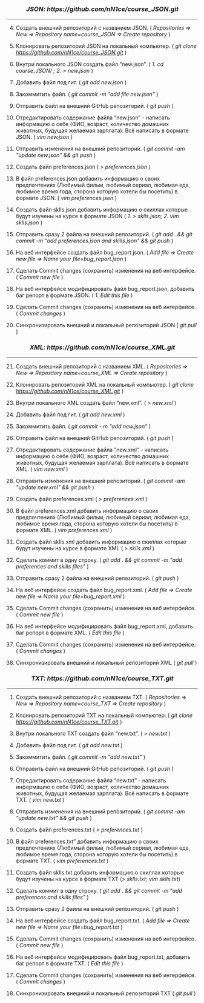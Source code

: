 <div id="header" align="center">  
  <h3>
    <I>JSON: https://github.com/nN1ce/course_JSON.git</I>
  </h3>
</div>  

***

 4. Создать внешний репозиторий c названием JSON. ( *Repositories => New => Repository name=course_JSON => Create repository* )
 
 5. Клонировать репозиторий JSON на локальный компьютер. ( *git clone https://github.com/nN1ce/course_JSON.git* )
 
 6. Внутри локального JSON создать файл “new.json”. ( *1. cd course_JSON/ ; 2. > new.json* )
 
 7. Добавить файл под гит. ( *git add new.json* )
 
 8. Закоммитить файл. ( *git commit -m "add file new.json"* )
 
 9. Отправить файл на внешний GitHub репозиторий. ( *git push* )
 
 10. Отредактировать содержание файла “new.json” - написать информацию о себе (ФИО, возраст, количество домашних животных, будущая желаемая зарплата). Всё написать в формате JSON. ( *vim new.json* )
 
 11. Отправить изменения на внешний репозиторий. ( *git commit -am "update new.json" && git push* )
 
 12. Создать файл preferences.json ( *> preferences.json* )
 
 13. В файл preferences.json добавить информацию о своих предпочтениях (Любимый фильм, любимый сериал, любимая еда, любимое время года, сторона которую хотели бы посетить) в формате JSON. ( *vim preferences.json* )
 
 14. Создать файл sklls.json добавить информацию о скиллах которые будут изучены на курсе в формате JSON ( *1. > sklls.json; 2. vim sklls.json* )
 
 15. Отправить сразу 2 файла на внешний репозиторий. ( *git add . && git commit -m "add preferences.json and skills.json" && git push* )
 
 16. На веб интерфейсе создать файл bug_report.json. ( *Add file => Create new file => Name your file=bug_report.json* )
 
 17. Сделать Commit changes (сохранить) изменения на веб интерфейсе. ( *Commit new file* )
 
 18. На веб интерфейсе модифицировать файл bug_report.json, добавить баг репорт в формате JSON.  ( *1. Edit this file* )
 
 19. Сделать Commit changes (сохранить) изменения на веб интерфейсе. ( *Commit changes* )
 
 20. Синхронизировать внешний и локальный репозиторий JSON ( *git pull* )
 
 
 <div id="header" align="center">  
  <h3>
    <I>XML: https://github.com/nN1ce/course_XML.git</I>
  </h3>
</div>

***

 21. Создать внешний репозиторий c названием XML. ( *Repositories => New => Repository name=course_XML => Create repository* )
 
 22. Клонировать репозиторий XML на локальный компьютер. ( *git clone https://github.com/nN1ce/course_XML.git* ) 
 
 23. Внутри локального XML создать файл “new.xml”. (  *> new.xml* )
 
 24. Добавить файл под гит. ( *git add new.xml* )
 
 25. Закоммитить файл. ( *git commit - m "add new.json"* )
 
 26. Отправить файл на внешний GitHub репозиторий. ( *git push* )
 
 27. Отредактировать содержание файла “new.xml” - написать информацию о себе (ФИО, возраст, количество домашних животных, будущая желаемая зарплата). Всё написать в формате XML. ( *vim new.xml* )
 
 28. Отправить изменения на внешний репозиторий. ( *git commit -am "update new.xml" && git push* )
 
 29. Создать файл preferences.xml ( *> preferences.xml* )
 
 30. В файл preferences.xml добавить информацию о своих предпочтениях (Любимый фильм, любимый сериал, любимая еда, любимое время года, сторона которую хотели бы посетить) в формате XML. ( *vim preferences.xml* )
 
 31. Создать файл sklls.xml добавить информацию о скиллах которые будут изучены на курсе в формате XML ( *> sklls.xml* )
 
 32. Сделать коммит в одну строку. ( *git add . && git commit -m "add preferences and skills files"* )
 
 33. Отправить сразу 2 файла на внешний репозиторий. ( *git push* )
 
 34. На веб интерфейсе создать файл bug_report.xml. ( *Add file => Create new file => Name your file=bug_report.xml* )
 
 35. Сделать Commit changes (сохранить) изменения на веб интерфейсе. ( *Commit new file* )
 
 36. На веб интерфейсе модифицировать файл bug_report.xml, добавить баг репорт в формате XML. ( *Edit this file* )
 
 37. Сделать Commit changes (сохранить) изменения на веб интерфейсе. ( *Commit changes* )
 
 38. Синхронизировать внешний и локальный репозиторий XML ( *git pull* )
 
 
 <div id="header" align="center">  
  <h3>
    <I>TXT: https://github.com/nN1ce/course_TXT.git </I>
  </h3>
</div>
 
***

 1. Создать внешний репозиторий c названием TXT. ( *Repositories => New => Repository name=course_TXT => Create repository* )
 
 2. Клонировать репозиторий TXT на локальный компьютер. ( *git clone https://github.com/nN1ce/course_TXT.git* )
 
 3. Внутри локального TXT создать файл “new.txt”. ( *> new.txt* )
 
 4. Добавить файл под гит. ( *git add new.txt* )
 
 5. Закоммитить файл. ( *git commit -m "add new.txt"* )
 
 6. Отправить файл на внешний GitHub репозиторий. ( *git push* )
 
 7. Отредактировать содержание файла “new.txt” - написать информацию о себе (ФИО, возраст, количество домашних животных, будущая желаемая зарплата). Всё написать в формате TXT. ( *vim new.txt* )
 
 8. Отправить изменения на внешний репозиторий. ( *git commit -am "update new.txt" && git push* )
 
 9. Создать файл preferences.txt ( *> preferences.txt* )
 
 10. В файл preferences.txt” добавить информацию о своих предпочтениях (Любимый фильм, любимый сериал, любимая еда, любимое время года, сторона которую хотели бы посетить) в формате TXT. ( *vim preferences.txt* )
 
 11. Создать файл sklls.txt добавить информацию о скиллах которые будут изучены на курсе в формате TXT (*> sklls.txt; vim sklls.txt*)
 
 12. Сделать коммит в одну строку. ( *git add . && git commit -m "add preferences and skills files"* )
 
 13. Отправить сразу 2 файла на внешний репозиторий. ( *git push* )
 
 14. На веб интерфейсе создать файл bug_report.txt. ( *Add file => Create new file => Name your file=bug_report.txt* )
 
 15. Сделать Commit changes (сохранить) изменения на веб интерфейсе. ( *Commit new file* )
 
 16. На веб интерфейсе модифицировать файл bug_report.txt, добавить баг репорт в формате TXT. ( *Edit this file* )
 
 17. Сделать Commit changes (сохранить) изменения на веб интерфейсе. ( *Commit changes* )
 
 18. Синхронизировать внешний и локальный репозиторий TXT ( *git pull* )
 
